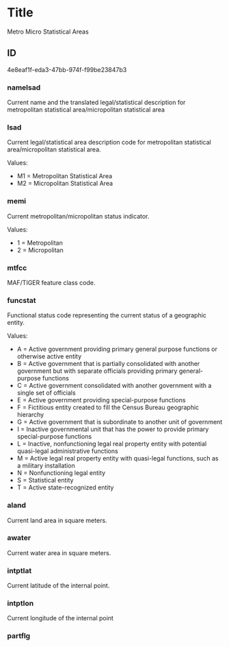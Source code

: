 # Title

Metro Micro Statistical Areas

## ID

4e8eaf1f-eda3-47bb-974f-f99be23847b3

### namelsad

Current name and the translated legal/statistical description for metropolitan statistical area/micropolitan statistical area

### lsad

Current legal/statistical area description code for metropolitan statistical area/micropolitan statistical area.

Values:

- M1 = Metropolitan Statistical Area
- M2 = Micropolitan Statistical Area

### memi

Current metropolitan/micropolitan status indicator.

Values:

- 1 = Metropolitan
- 2 = Micropolitan

### mtfcc

MAF/TIGER feature class code.

### funcstat

Functional status code representing the current status of a geographic entity.

Values:

- A = Active government providing primary general purpose functions or otherwise active entity
- B = Active government that is partially consolidated with another government but with separate officials providing primary general-purpose functions
- C = Active government consolidated with another government with a single set of officials
- E = Active government providing special-purpose functions
- F = Fictitious entity created to fill the Census Bureau geographic hierarchy
- G = Active government that is subordinate to another unit of government
- I = Inactive governmental unit that has the power to provide primary special-purpose functions
- L = Inactive, nonfunctioning legal real property entity with potential quasi-legal administrative functions
- M = Active legal real property entity with quasi-legal functions, such as a military installation
- N = Nonfunctioning legal entity
- S = Statistical entity
- T = Active state-recognized entity

### aland

Current land area in square meters.

### awater

Current water area in square meters.

### intptlat

Current latitude of the internal point.

### intptlon

Current longitude of the internal point

### partflg

<!--- May refer to whether the area is part of a combined statistical area, but we still need confirmation. --->